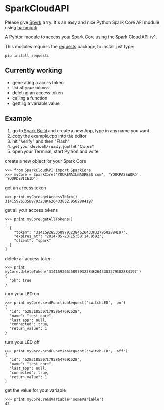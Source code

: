 # SparkCloudAPI

Please give [Spyrk](https://github.com/Alidron/spyrk) a try. It's an easy and nice Python Spark Core API module using [hammock](https://github.com/kadirpekel/hammock)

A Pyhton module to access your Spark Core using the [Spark Cloud API](http://docs.spark.io/#/api/) /v1. 

This modules requires the [requests](http://requests.readthedocs.org/en/latest/) package, to install just type:

```
pip install requests
```

## Currently working

* generating a acces token
* list all your tokens
* deleting an access token
* calling a function
* getting a variable value

## Example

1. go to [Spark Build](https://www.spark.io/build/) and create a new App, type in any name you want
2. copy the example.cpp into the editor
3. hit "Verify" and then "Flash"
4. get your deviceID ready, just hit "Cores"
5. open your Terminal, start Python and write

create a new object for your Spark Core

```
>>> from SparkCloudAPI import SparkCore
>>> myCore = SparkCore('YOUREMAIL@ADRESS.com', 'YOURPASSWORD', 'YOURDEVICEID')
```

get an access token

```
>>> print myCore.getAccessToken()
3141592653589793238462643383279502884197

```
get all your access tokens

```
>>> print myCore.getAllTokens()
[
  {
    "token": "3141592653589793238462643383279502884197",
    "expires_at": "2014-05-23T15:58:14.959Z",
    "client": "spark"
  }
]
```

delete an access token

```
>>> print myCore.deleteToken('3141592653589793238462643383279502884197')
{
  "ok": true
}
```

turn your LED on

```
>>> print myCore.sendFunctionRequest('switchLED', 'on')
{
  "id": "628318530717958647692528",
  "name": "test_core",
  "last_app": null,
  "connected": true,
  "return_value": 1
}
```

turn your LED off

```
>>> print myCore.sendFunctionRequest('switchLED', 'off')
{
  "id": "628318530717958647692528",
  "name": "test_core",
  "last_app": null,
  "connected": true,
  "return_value": 1
}
```

get the value for your variable

```
>>> print myCore.readVariable('someVariable')
42
```

